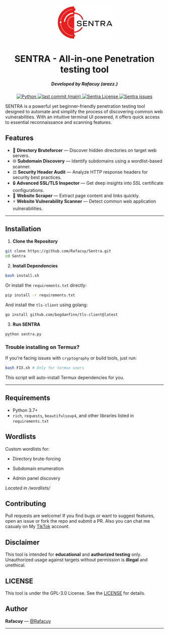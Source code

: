 <p align="center">
<a href="#"><img alt="Sentra-logo" src="./docs/sentra-logo.png" width="40%" height="40%"></a>
</p>

<h1 align="center">SENTRA - All-in-one Penetration testing tool</h1>

<em><h5 align="center">Developed by Rafacuy (arazz.)</h5></em>


<p align="center">
    <a href="#">
        <img alt="Python" src="https://img.shields.io/badge/Python-FFD43B?style=for-the-badge&logo=python&logoColor=blue">
    </a>
    <a href="#">
        <img alt="last commit (main)" src="https://img.shields.io/github/last-commit/Rafacuy/Sentra/main?color=green&style=for-the-badge">
    </a>
    <a href="#">
        <img alt="Sentra License" src="https://img.shields.io/github/license/Rafacuy/Sentra?color=orange&style=for-the-badge">
    </a>
    <a href="https://github.com/Rafacuy/Sentra/issues">
        <img alt="Sentra issues" src="https://img.shields.io/github/issues/Rafacuy/Sentra?color=purple&style=for-the-badge">
    </a>
</p>

SENTRA is a powerful yet beginner-friendly penetration testing tool designed to automate and simplify the process of discovering common web vulnerabilities. With an intuitive terminal UI powered, it offers quick access to essential reconnaissance and scanning features.

## Features
- 🔎 **Directory Bruteforcer** — Discover hidden directories on target web servers.
- 🌐 **Subdomain Discovery** — Identify subdomains using a wordlist-based scanner.
- ⚖️ **Security Header Audit** — Analyze HTTP response headers for security best practices.
- 🔒 **Advanced SSL/TLS Inspector** — Get deep insights into SSL certificate configurations.
- 📀 **Website Scraper** — Extract page content and links quickly.
- ⚡ **Website Vulnerability Scanner** — Detect common web application vulnerabilities.

---

## Installation

1. **Clone the Repository**
```bash
git clone https://github.com/Rafacuy/Sentra.git
cd Sentra
```

2. **Install Dependencies**
```bash
bash install.sh
```
Or install the `requirements.txt` directly:
```bash
pip install -r requirements.txt
```

And install the `tls-client` using golang:
```bash
go install github.com/bogdanfinn/tls-client@latest
```

3. **Run SENTRA**
```bash
python sentra.py
```

### Trouble installing on Termux?

If you're facing issues with `cryptography` or build tools, just run:
```bash
bash FIX.sh # Only for termux users
```
This script will auto-install Termux dependencies for you.

---

## Requirements
- Python 3.7+
- `rich`, `requests`, `beautifulsoup4`, and other libraries listed in `requirements.txt`

## Wordlists
Custom wordlists for:

* Directory brute-forcing

* Subdomain enumeration

* Admin panel discovery

_Located in /wordlists/_

## Contributing
Pull requests are welcome! If you find bugs or want to suggest features, open an issue or fork the repo and submit a PR.
Also you can chat me casualy on My [TikTok](https://tiktok.com/@rafardhancuy) account.

## Disclaimer
This tool is intended for **educational** and **authorized testing** only. Unauthorized usage against targets without permission is **illegal** and unethical.

## LICENSE
This tool is under the GPL-3.0 License. See the [LICENSE](./LICENSE) for details.

## Author
**Rafacuy** — [@Rafacuy](https://github.com/Rafacuy)

---


